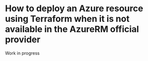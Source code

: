 # How to deploy an Azure resource using Terraform when it is not available in the AzureRM official provider

Work in progress
